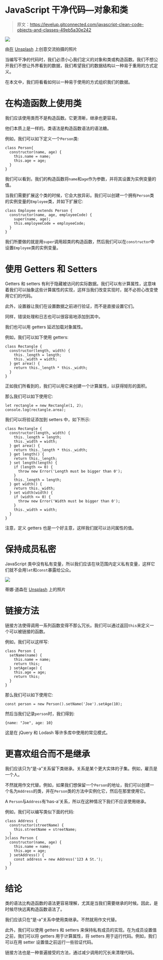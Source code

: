 # JavaScript 干净代码—对象和类

> 原文：<https://levelup.gitconnected.com/javascript-clean-code-objects-and-classes-49eb5a30e242>

![](img/41ac948195b9550f62cd92e63317866d.png)

由[在](https://unsplash.com/@creativeexchange?utm_source=medium&utm_medium=referral) [Unsplash](https://unsplash.com?utm_source=medium&utm_medium=referral) 上创意交流拍摄的照片

当编写干净的代码时，我们必须小心我们定义的对象和类或构造函数。我们不想公开我们不想让外界看到的数据，我们希望我们的数据结构以一种易于重用的方式定义。

在本文中，我们将看看如何以一种易于使用的方式组织我们的数据。

# 在构造函数上使用类

我们应该使用类而不是构造函数。它更清晰，继承也更容易。

他们本质上是一样的。类语法是构造函数语法的语法糖。

例如，我们可以如下定义一个`Person`类:

```
class Person{
  constructor(name, age) {
    this.name = name;
    this.age = age;    
  }   
}
```

我们可以看到，我们的构造函数将`name`和`age`作为参数，并将其设置为实例变量的值。

当我们需要扩展这个类的时候，它会大放异彩。我们可以创建一个拥有`Person`类的实例变量的`Employee`类，并如下扩展它:

```
class Employee extends Person {
  constructor(name, age, employeeCode) {
    super(name, age);
    this.employeeCode = employeeCode;
  }
}
```

我们所要做的就是用`super`调用超类的构造函数，然后我们可以在`constructor`中设置`Employee`类的实例变量。

# 使用 Getters 和 Setters

Getters 和 setters 有利于隐藏被访问的实际数据。我们可以有计算属性，这意味着我们可以抽象这些计算属性的实现，这样当我们改变实现时，就不必担心改变使用它们的代码。

此外，设置器让我们在设置数据之前进行验证，而不是直接设置它们。

同样，错误处理和日志也可以很容易地添加到其中。

我们也可以用 getters 延迟加载对象属性。

例如，我们可以如下使用 getters:

```
class Rectangle {
  constructor(length, width) {
    this._length = length;
    this._width = width;
  } get area() {
    return this._length * this._width;
  }
}
```

正如我们所看到的，我们可以用它来创建一个计算属性，以获得矩形的面积。

那么我们可以如下使用它:

```
let rectangle = new Rectangle(1, 2);
console.log(rectangle.area);
```

我们可以将验证添加到 setters 中，如下所示:

```
class Rectangle {
  constructor(length, width) {
    this._length = length;
    this._width = width;
  } get area() {
    return this._length * this._width;
  } get length() {
    return this._length;
  } set length(length) {
    if (length <= 0) {
      throw new Error('Length must be bigger than 0');
    }
    this._length = length;
  } get width() {
    return this._width;
  } set width(width) {
    if (width <= 0) {
      throw new Error('Width must be bigger than 0');
    }
    this._width = width;
  }
}
```

注意，定义 getters 也是一个好主意，这样我们就可以访问属性的值。

# 保持成员私密

JavaScript 类中没有私有变量，所以我们应该在块范围内定义私有变量，这样它们就不会用`let`和`const`暴露给公众。

![](img/ab68d0a58237d039f405b1df2a862bd4.png)

蒂娜·道森在 [Unsplash](https://unsplash.com?utm_source=medium&utm_medium=referral) 上的照片

# 链接方法

链接方法使得调用一系列函数变得不那么冗长。我们可以通过返回`this`来定义一个可以被链接的函数。

例如，我们可以这样写:

```
class Person {
  setName(name) {
    this.name = name;
    return this;
  } setAge(age) {
    this.age = age;
    return this;
  }
}
```

那么我们可以如下使用它:

```
const person = new Person().setName('Joe').setAge(10);
```

然后当我们记录`person`时，我们得到:

```
{name: "Joe", age: 10}
```

这是在 jQuery 和 Lodash 等许多库中使用的常见模式。

# 更喜欢组合而不是继承

我们应该只为“是-a”关系留下类继承。关系是某个更大实体的子集。例如，雇员是一个人。

不然就用作文代替。例如，如果我们想保留一个`Person`的地址，我们可以创建一个名为`Address`的类，并在`Person`类的方法中实例化它，然后在那里使用它。

A `Person`与`Address`有‘has-a’关系，所以在这种情况下我们不应该使用继承。

例如，我们可以编写类似下面的代码:

```
class Address {
  constructor(streetName) {
    this.streetName = streetName;
  }
}class Person {
  constructor(name, age) {
    this.name = name;
    this.age = age;
  } setAddress() {
    const address = new Address('123 A St.');
  }
}
```

# 结论

类的语法比构造函数的语法更容易理解，尤其是当我们需要继承的时候。因此，是时候尽快远离构造函数语法了。

我们应该只在“是-a”关系中使用类继承。不然就用作文代替。

此外，我们可以使用 getters 和 setters 来保持私有成员的实现。在为成员设置值之前，我们可以将 getters 用于计算属性，将 setters 用于运行代码。例如，我们可以在用 setter 设置值之前运行一些验证代码。

链接方法也是一种普遍接受的方法，通过减少调用的冗长来清理代码。